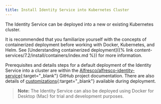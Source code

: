 ```yaml
---
title: Install Identity Service into Kubernetes Cluster
---
```


The Identity Service can be deployed into a new or existing Kubernetes cluster.

It is recommended that you familiarize yourself with the concepts of containerized deployment before working with Docker, Kubernetes, and Helm. See [Understanding containerized deployment]({% link content-services/7.2/install/containers/index.md %}) for more information.

Prerequisites and details steps for a default deployment of the Identity Service into a cluster are within the [Alfresco/alfresco-identity-service](https://github.com/Alfresco/alfresco-identity-service/tree/1.1.0){:target="_blank"} GitHub project documentation. There are also details of [customizations](https://github.com/Alfresco/alfresco-identity-service/tree/1.1.0){:target="_blank"} available during deployment.

>**Note:** The Identity Service can also be deployed using Docker for Desktop (Mac) for trial and development purposes.
